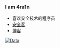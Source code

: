 ### I am 4ra1n
- 喜欢安全技术的程序员
- [安全客](https://www.anquanke.com/member/160459)
- [博客](https://xushao.ltd)

[![Data](https://github-readme-stats.vercel.app/api?username=EmYiQing)]()
